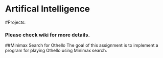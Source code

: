 # Artifical Intelligence
#Projects:
### Please check wiki for more details.

##Minimax Search for Othello 
The goal of this assignment is to implement a program for playing Othello using Minimax search.
